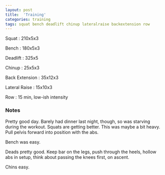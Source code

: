 ```yaml
---
layout: post
title:  'Training'
categories: training
tags: squat bench deadlift chinup lateralraise backextension row
---
```


Squat       :   210x5x3

Bench       :   180x5x3

Deadlift    :   325x5

Chinup      :   25x5x3

Back Extension  :   35x12x3

Lateral Raise   :   15x10x3

Row         :   15 min, low-ish intensity

### Notes

Pretty good day. Barely had dinner last night, though, so was starving during the
workout. Squats are getting better. This was maybe a bit heavy. Pull pelvis forward into
position with the abs.

Bench was easy.

Deads pretty good. Keep bar on the legs, push through the heels, hollow abs in setup,
think about passing the knees first, on ascent.

Chins easy.
